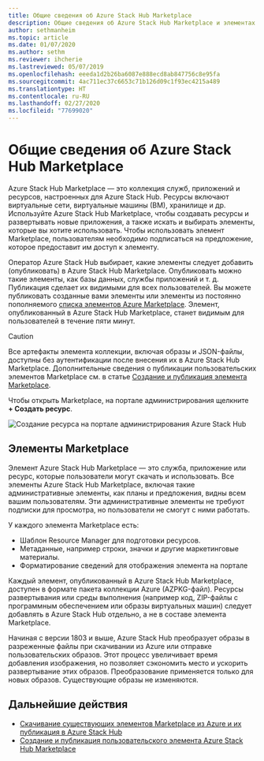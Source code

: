 ```yaml
---
title: Общие сведения об Azure Stack Hub Marketplace
description: Общие сведения об Azure Stack Hub Marketplace и элементах Marketplace.
author: sethmanheim
ms.topic: article
ms.date: 01/07/2020
ms.author: sethm
ms.reviewer: ihcherie
ms.lastreviewed: 05/07/2019
ms.openlocfilehash: eeeda1d2b26ba6087e888ecd8ab847756c8e95fa
ms.sourcegitcommit: 4ac711ec37c6653c71b126d09c1f93ec4215a489
ms.translationtype: HT
ms.contentlocale: ru-RU
ms.lasthandoff: 02/27/2020
ms.locfileid: "77699020"
---
```

# <a name="azure-stack-hub-marketplace-overview"></a>Общие сведения об Azure Stack Hub Marketplace

Azure Stack Hub Marketplace — это коллекция служб, приложений и ресурсов, настроенных для Azure Stack Hub. Ресурсы включают виртуальные сети, виртуальные машины (ВМ), хранилище и др. Используйте Azure Stack Hub Marketplace, чтобы создавать ресурсы и развертывать новые приложения, а также искать и выбирать элементы, которые вы хотите использовать. Чтобы использовать элемент Marketplace, пользователям необходимо подписаться на предложение, которое предоставит им доступ к элементу.

Оператор Azure Stack Hub выбирает, какие элементы следует добавить (опубликовать) в Azure Stack Hub Marketplace. Опубликовать можно такие элементы, как базы данных, службы приложений и т. д. Публикация сделает их видимыми для всех пользователей. Вы можете публиковать созданные вами элементы или элементы из постоянно пополняемого [списка элементов Azure Marketplace](azure-stack-marketplace-azure-items.md). Элемент, опубликованный в Azure Stack Hub Marketplace, станет видимым для пользователей в течение пяти минут.

> [!CAUTION]  
> Все артефакты элемента коллекции, включая образы и JSON-файлы, доступны без аутентификации после внесения их в Azure Stack Hub Marketplace. Дополнительные сведения о публикации пользовательских элементов Marketplace см. в статье [Создание и публикация элемента Marketplace](azure-stack-create-and-publish-marketplace-item.md).

Чтобы открыть Marketplace, на портале администрирования щелкните **+ Создать ресурс**.

![Создание ресурса на портале администрирования Azure Stack Hub](media/azure-stack-marketplace/marketplace1.png)

## <a name="marketplace-items"></a>Элементы Marketplace

Элемент Azure Stack Hub Marketplace — это служба, приложение или ресурс, которые пользователи могут скачать и использовать. Все элементы Azure Stack Hub Marketplace, включая такие административные элементы, как планы и предложения, видны всем вашим пользователям. Эти административные элементы не требуют подписки для просмотра, но пользователи не смогут с ними работать.

У каждого элемента Marketplace есть:

* Шаблон Resource Manager для подготовки ресурсов.
* Метаданные, например строки, значки и другие маркетинговые материалы.
* Форматирование сведений для отображения элемента на портале

Каждый элемент, опубликованный в Azure Stack Hub Marketplace, доступен в формате пакета коллекции Azure (AZPKG-файл). Ресурсы развертывания или среды выполнения (например код, ZIP-файлы с программным обеспечением или образы виртуальных машин) следует добавлять в Azure Stack Hub отдельно, а не в составе элемента Marketplace.

Начиная с версии 1803 и выше, Azure Stack Hub преобразует образы в разреженные файлы при скачивании из Azure или отправке пользовательских образов. Этот процесс увеличивает время добавления изображения, но позволяет сэкономить место и ускорить развертывание этих образов. Преобразование применяется только для новых образов. Существующие образы не изменяются.

## <a name="next-steps"></a>Дальнейшие действия

* [Скачивание существующих элементов Marketplace из Azure и их публикация в Azure Stack Hub](azure-stack-download-azure-marketplace-item.md)  
* [Создание и публикация пользовательского элемента Azure Stack Hub Marketplace](azure-stack-create-and-publish-marketplace-item.md)
